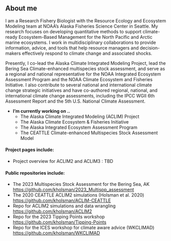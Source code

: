 ## About me

I am a Research Fishery Biologist with the Resource Ecology and Ecosystem Modeling team at NOAA’s Alaska Fisheries Science Center in Seattle. My research focuses on developing quantitative methods to support climate-ready Ecosystem-Based Management for the North Pacific and Arctic marine ecosystems. I work in multidisciplinary collaborations to provide information, advice, and tools that help resource managers and decision-makers effectively respond to climate change and associated shocks.

Presently, I co-lead the Alaska Climate Integrated Modeling Project, lead the Bering Sea Climate-enhanced multispecies stock assessment, and serve as a regional and national representative for the NOAA Integrated Ecosystem Assessment Program and the NOAA Climate Ecosystem and Fisheries Initiative. I also contribute to several national and international climate change strategic initiatives and have co-authored regional, national, and international climate change assessments, including the IPCC WGII 6th Assessment Report and the 5th U.S. National Climate Assessment. 

- **I’m currently working on ..**   
  - The Alaska Climate Integrated Modeling (ACLIM) Project  
  - The Alaska Climate Ecosystem & Fisheries Initiative  
  - The Alaska Integrated Ecosystem Assessment Program  
  - The CEATTLE Climate-enhanced Multispecies Stock Assessment Model  
<!--
**kholsman/kholsman** is a ✨ _special_ ✨ repository because its `README.md` (this file) appears on your GitHub profile.

Here are some ideas to get you started:

- 🔭 I’m currently working on ...
- 🌱 I’m currently learning ...
- 👯 I’m looking to collaborate on ...
- 🤔 I’m looking for help with ...
- 💬 Ask me about ...
- 📫 How to reach me: ...
- 😄 Pronouns: ...
- ⚡ Fun fact: ...
-->



#### Project pages include:
- Project overview for ACLIM2 and ACLIM3 : TBD

#### Public repositories include:
- The 2023 Multispecies Stock Assessment for the Bering Sea, AK  https://github.com/kholsman/2023_Multispp_assessment
- The 2020 CEATTLE ACLIM2 simulations (Holsman et al. 2020) https://github.com/kholsman/ACLIM-CEATTLE
- Repo for ACLIM2 simulations and data wrangling https://github.com/kholsman/ACLIM2
- Repo for the 2023 Tipping Points workshop https://github.com/kholsman/Tipping-Points
- Repo for the ICES workshop for climate aware advice (WKCLIMAD) https://github.com/kholsman/WKCLIMAD

